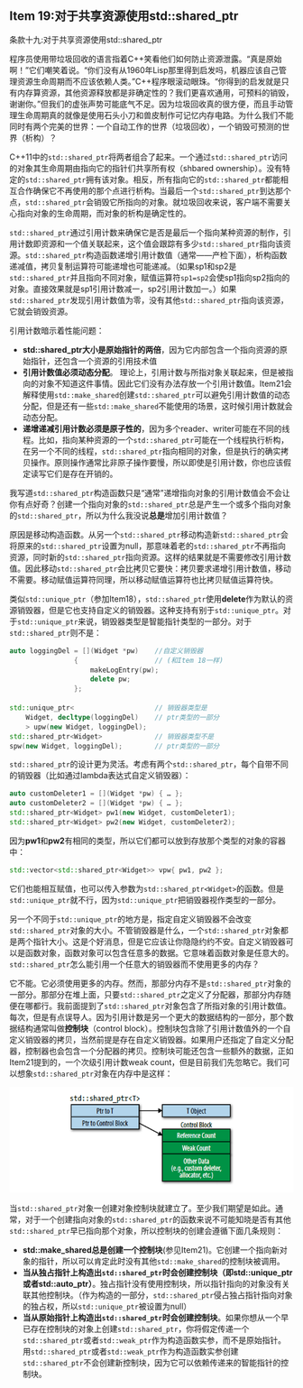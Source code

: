 ## Item 19:对于共享资源使用std::shared_ptr
条款十九:对于共享资源使用std::shared_ptr

程序员使用带垃圾回收的语言指着C++笑看他们如何防止资源泄露。“真是原始啊！”它们嘲笑着说。“你们没有从1960年Lisp那里得到启发吗，机器应该自己管理资源生命周期而不应该依赖人类。”C++程序眼滚动眼珠。“你得到的启发就是只有内存算资源，其他资源释放都是非确定性的？我们更喜欢通用，可预料的销毁，谢谢你。”但我们的虚张声势可能底气不足。因为垃圾回收真的很方便，而且手动管理生命周期真的就像是使用石头小刀和兽皮制作可记忆内存电路。为什么我们不能同时有两个完美的世界：一个自动工作的世界（垃圾回收），一个销毁可预测的世界（析构）？

C++11中的`std::shared_ptr`将两者组合了起来。一个通过`std::shared_ptr`访问的对象其生命周期由指向它的指针们共享所有权（shbared ownership）。没有特定的`std::shared_ptr`拥有该对象。相反，所有指向它的`std::shared_ptr`都能相互合作确保它不再使用的那个点进行析构。当最后一个`std::shared_ptr`到达那个点，`std::shared_ptr`会销毁它所指向的对象。就垃圾回收来说，客户端不需要关心指向对象的生命周期，而对象的析构是确定性的。

`std::shared_ptr`通过引用计数来确保它是否是最后一个指向某种资源的制作，引用计数即资源和一个值关联起来，这个值会跟踪有多少`std::shared_ptr`指向该资源。`std::shared_ptr`构造函数递增引用计数值（通常——产检下面），析构函数递减值，拷贝复制运算符可能递增也可能递减。（如果sp1和sp2是`std::shared_ptr`并且指向不同对象，赋值运算符`sp1=sp2`会使sp1指向sp2指向的对象。直接效果就是sp1引用计数减一，sp2引用计数加一。）如果`std::shared_ptr`发现引用计数值为零，没有其他`std::shared_ptr`指向该资源，它就会销毁资源。

引用计数暗示着性能问题：
+ **std::shared_ptr大小是原始指针的两倍**，因为它内部包含一个指向资源的原始指针，还包含一个资源的引用技术值
+ **引用计数值必须动态分配**。 理论上，引用计数与所指对象关联起来，但是被指向的对象不知道这件事情。因此它们没有办法存放一个引用计数值。Item21会解释使用`std::make_shared`创建`std::shared_ptr`可以避免引用计数值的动态分配，但是还有一些`std::make_shared`不能使用的场景，这时候引用计数就会动态分配。
+ **递增递减引用计数必须是原子性的**，因为多个reader、writer可能在不同的线程。比如，指向某种资源的一个`std::shared_ptr`可能在一个线程执行析构，在另一个不同的线程，`std::shared_ptr`指向相同的对象，但是执行的确实拷贝操作。原则操作通常比非原子操作要慢，所以即使是引用计数，你也应该假定读写它们是存在开销的。

我写道`std::shared_ptr`构造函数只是“通常”递增指向对象的引用计数值会不会让你有点好奇？创建一个指向对象的`std::shared_ptr`总是产生一个或多个指向对象的`std::shared_ptr`，所以为什么我没说**总是**增加引用计数值？

原因是移动构造函数。从另一个`std::shared_ptr`移动构造新`std::shared_ptr`会将原来的`std::shared_ptr`设置为null，那意味着老的`std::shared_ptr`不再指向资源，同时新的`std::shared_ptr`指向资源。这样的结果就是不需要修改引用计数值。因此移动`std::shared_ptr`会比拷贝它要快：拷贝要求递增引用计数值，移动不需要。移动赋值运算符同理，所以移动赋值运算符也比拷贝赋值运算符快。

类似`std::unique_ptr`（参加Item18），`std::shared_ptr`使用**delete**作为默认的资源销毁器，但是它也支持自定义的销毁器。这种支持有别于`std::unique_ptr`。对于`std::unique_ptr`来说，销毁器类型是智能指针类型的一部分。对于`std::shared_ptr`则不是：
```CPP
auto loggingDel = [](Widget *pw) 	//自定义销毁器
				{ 					// (和Item 18一样)
					makeLogEntry(pw);
					delete pw;
				};

std::unique_ptr< 					// 销毁器类型是
	Widget, decltype(loggingDel) 	// ptr类型的一部分
	> upw(new Widget, loggingDel);
std::shared_ptr<Widget> 			// 销毁器类型不是
spw(new Widget, loggingDel); 		// ptr类型的一部分
```
`std::shared_ptr`的设计更为灵活。考虑有两个`std::shared_ptr`，每个自带不同的销毁器（比如通过lambda表达式自定义销毁器）：
```CPP
auto customDeleter1 = [](Widget *pw) { … };
auto customDeleter2 = [](Widget *pw) { … }; 
std::shared_ptr<Widget> pw1(new Widget, customDeleter1);
std::shared_ptr<Widget> pw2(new Widget, customDeleter2);
```
因为**pw1**和**pw2**有相同的类型，所以它们都可以放到存放那个类型的对象的容器中：
```CPP
std::vector<std::shared_ptr<Widget>> vpw{ pw1, pw2 };
```
它们也能相互赋值，也可以传入参数为`std::shared_ptr<Widget>`的函数。但是`std::unique_ptr`就不行，因为`std::unique_ptr`把销毁器视作类型的一部分。

另一个不同于`std::unique_ptr`的地方是，指定自定义销毁器不会改变`std::shared_ptr`对象的大小。不管销毁器是什么，一个`std::shared_ptr`对象都是两个指针大小。这是个好消息，但是它应该让你隐隐约约不安。自定义销毁器可以是函数对象，函数对象可以包含任意多的数据。它意味着函数对象是任意大的。`std::shared_ptr`怎么能引用一个任意大的销毁器而不使用更多的内存？

它不能。它必须使用更多的内存。然而，那部分内存不是`std::shared_ptr`对象的一部分。那部分在堆上面，只要`std::shared_ptr`之定义了分配器，那部分内存随便在哪都行。我前面提到了`std::shared_ptr`对象包含了所指对象的引用计数值。每次，但是有点误导人。因为引用计数是另一个更大的数据结构的一部分，那个数据结构通常叫做**控制块**（control block）。控制块包含除了引用计数值外的一个自定义销毁器的拷贝，当然前提是存在自定义销毁器。如果用户还指定了自定义分配器，控制器也会包含一个分配器的拷贝。控制块可能还包含一些额外的数据，正如Item21提到的，一个次级引用计数weak count，但是目前我们先忽略它。我们可以想象`std::shared_ptr`对象在内存中是这样：

![](../x.public/item19_1.png)

当`std::shared_ptr`对象一创建对象控制块就建立了。至少我们期望是如此。通常，对于一个创建指向对象的`std::shared_ptr`的函数来说不可能知晓是否有其他`std::shared_ptr`早已指向那个对象，所以控制块的创建会遵循下面几条规则：

+ **std::make_shared总是创建一个控制块**(参见Item21)。它创建一个指向新对象的指针，所以可以肯定此时没有其他`std::make_shared`的控制块被调用。
+ **当从独占指针上构造出`std::shared_ptr`时会创建控制块（即std::unique_ptr或者std::auto_ptr）**。独占指针没有使用控制块，所以指针指向的对象没有关联其他控制块。（作为构造的一部分，`std::shared_ptr`侵占独占指针指向对象的独占权，所以`std::unique_ptr`被设置为null）
+ **当从原始指针上构造出`std::shared_ptr`时会创建控制块**。如果你想从一个早已存在控制块的对象上创建`std::shared_ptr`，你将假定传递一个`std::shared_ptr`或者`std::weak_ptr`作为构造函数实参，而不是原始指针。用`std::shared_ptr`或者`std::weak_ptr`作为构造函数实参创建`std::shared_ptr`不会创建新控制块，因为它可以依赖传递来的智能指针的控制块。
